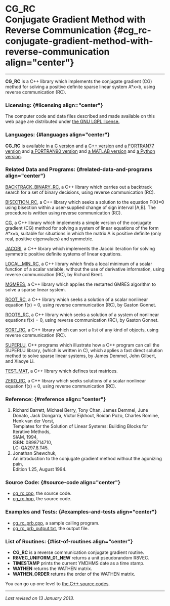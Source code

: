 CG\_RC\
Conjugate Gradient Method with Reverse Communication {#cg_rc-conjugate-gradient-method-with-reverse-communication align="center"}
====================================================

------------------------------------------------------------------------

**CG\_RC** is a C++ library which implements the conjugate gradient (CG)
method for solving a positive definite sparse linear system A\*x=b,
using reverse communication (RC).

### Licensing: {#licensing align="center"}

The computer code and data files described and made available on this
web page are distributed under [the GNU LGPL
license.](../../txt/gnu_lgpl.txt)

### Languages: {#languages align="center"}

**CG\_RC** is available in [a C version](../../c_src/cg_rc/cg_rc.html)
and [a C++ version](../../cpp_src/cg_rc/cg_rc.html) and [a FORTRAN77
version](../../f77_src/cg_rc/cg_rc.html) and [a FORTRAN90
version](../../f_src/cg_rc/cg_rc.html) and [a MATLAB
version](../../m_src/cg_rc/cg_rc.html) and [a Python
version](../../py_src/cg_rc/cg_rc.html).

### Related Data and Programs: {#related-data-and-programs align="center"}

[BACKTRACK\_BINARY\_RC](../../cpp_src/backtrack_binary_rc/backtrack_binary_rc.html),
a C++ library which carries out a backtrack search for a set of binary
decisions, using reverse communication (RC).

[BISECTION\_RC](../../cpp_src/bisection_rc/bisection_rc.html), a C++
library which seeks a solution to the equation F(X)=0 using bisection
within a user-supplied change of sign interval \[A,B\]. The procedure is
written using reverse communication (RC).

[CG](../../cpp_src/cg/cg.html), a C++ library which implements a simple
version of the conjugate gradient (CG) method for solving a system of
linear equations of the form A\*x=b, suitable for situations in which
the matrix A is positive definite (only real, positive eigenvalues) and
symmetric.

[JACOBI](../../cpp_src/jacobi/jacobi.html), a C++ library which
implements the Jacobi iteration for solving symmetric positive definite
systems of linear equations.

[LOCAL\_MIN\_RC](../../cpp_src/local_min_rc/local_min_rc.html), a C++
library which finds a local minimum of a scalar function of a scalar
variable, without the use of derivative information, using reverse
communication (RC), by Richard Brent.

[MGMRES](../../cpp_src/mgmres/mgmres.html), a C++ library which applies
the restarted GMRES algorithm to solve a sparse linear system.

[ROOT\_RC](../../cpp_src/root_rc/root_rc.html), a C++ library which
seeks a solution of a scalar nonlinear equation f(x) = 0, using reverse
communication (RC), by Gaston Gonnet.

[ROOTS\_RC](../../cpp_src/roots_rc/roots_rc.html), a C++ library which
seeks a solution of a system of nonlinear equations f(x) = 0, using
reverse communication (RC), by Gaston Gonnet.

[SORT\_RC](../../cpp_src/sort_rc/sort_rc.html), a C++ library which can
sort a list of any kind of objects, using reverse communication (RC).

[SUPERLU](../../cpp_src/superlu/superlu.html), C++ programs which
illustrate how a C++ program can call the SUPERLU library, (which is
written in C), which applies a fast direct solution method to solve
sparse linear systems, by James Demmel, John Gilbert, and Xiaoye Li.

[TEST\_MAT](../../cpp_src/test_mat/test_mat.html), a C++ library which
defines test matrices.

[ZERO\_RC](../../cpp_src/zero_rc/zero_rc.html), a C++ library which
seeks solutions of a scalar nonlinear equation f(x) = 0, using reverse
communication (RC).

### Reference: {#reference align="center"}

1.  Richard Barrett, Michael Berry, Tony Chan, James Demmel, June
    Donato, Jack Dongarra, Victor Eijkhout, Roidan Pozo, Charles Romine,
    Henk van der Vorst,\
    Templates for the Solution of Linear Systems: Building Blocks for
    Iterative Methods,\
    SIAM, 1994,\
    ISBN: 0898714710,\
    LC: QA297.8.T45.
2.  Jonathan Shewchuk,\
    An introduction to the conjugate gradient method without the
    agonizing pain,\
    Edition 1.25, August 1994.

### Source Code: {#source-code align="center"}

-   [cg\_rc.cpp](cg_rc.cpp), the source code.
-   [cg\_rc.hpp](cg_rc.hpp), the source code.

### Examples and Tests: {#examples-and-tests align="center"}

-   [cg\_rc\_prb.cpp](cg_rc_prb.cpp), a sample calling program.
-   [cg\_rc\_prb\_output.txt](cg_rc_prb_output.txt), the output file.

### List of Routines: {#list-of-routines align="center"}

-   **CG\_RC** is a reverse communication conjugate gradient routine.
-   **R8VEC\_UNIFORM\_01\_NEW** returns a unit pseudorandom R8VEC.
-   **TIMESTAMP** prints the current YMDHMS date as a time stamp.
-   **WATHEN** returns the WATHEN matrix.
-   **WATHEN\_ORDER** returns the order of the WATHEN matrix.

You can go up one level to [the C++ source codes](../cpp_src.html).

------------------------------------------------------------------------

*Last revised on 13 January 2013.*
